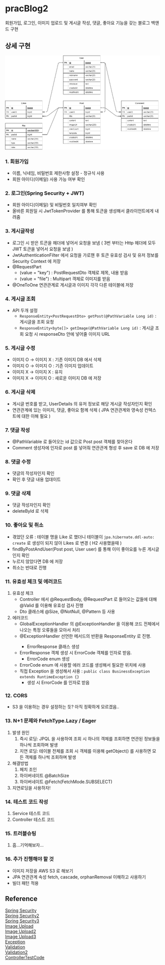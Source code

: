 # pracBlog2
회원가입, 로그인, 이미지 업로드 및 게시글 작성, 댓글, 좋아요 기능을 갖는 블로그 백앤드 구현
## 상세 구현
![ERD](./src/main/resources/ERD/erd.png)
### 1. 회원가입
   - 이름, 닉네임, 비밀번호 제한사항 설정 - 정규식 사용
   - 회원 아이디(이메일) 사용 가능 여부 확인
### 2. 로그인(Spring Security + JWT)
   - 회원 아이디(이메일) 및 비밀번호 일치여부 확인
   - 올바른 회원일 시 JwtTokenProvider 를 통해 토큰을 생성해서 클라이언트에게 내려줌
### 3. 게시글작성 
   - 로그인 시 받은 트콘을 헤더에 넣어서 요청을 보냄 ( 3번 부터는 Http 헤더에 모두 JWT 토큰을 넣어서 요청을 보냄 )
   - JwtAuthenticationFilter 에서 요청을 가로챈 후 토큰 유효성 검사 및 유저 정보를 Security Context 에 저장
   - @RequestPart
     - (value = "key") : PostRequestDto 객체로 제목, 내용 받음
     - (value = "file") : Multipart 객체로 이미지를 받음
   - @OneToOne 연관관계로 게시글과 이미지 각각 다른 테이블에 저장
### 4. 게시글 조회
   - API 두개 설정
     - ```ResponseEntity<PostRequestDto> getPost(@PathVariable Long id)``` : 게시글을 조회 요청
     - ```ResponseEntity<byte[]> getImage(@PathVariable Long id)``` : 게시글 조회 요청 시 responseDto 안에 넣어줄 이미지 URL
### 5. 게시글 수정
   - 이미지 O -> 이미지 X : 기존 이미지 DB 에서 삭제
   - 이미지 O -> 이미지 O : 기존 이미지 업데이트
   - 이미지 X -> 이미지 X : 유지
   - 이미지 X -> 이미지 O : 새로운 이미지 DB 에 저장
### 6. 게시글 삭제
   - 게시글 번호를 받고, UserDetails 의 유저 정보로 해당 게시글 작성자인지 확인
   - 연관관계에 있는 이미지, 댓글, 좋아요 함께 삭제 ( JPA 연관관계와 영속성 컨텍스트에 대한 이해 필요 )
### 7. 댓글 작성
   - @PathVariable 로 들어오는 id 값으로 Post post 객체를 찾아온다
   - Comment 생성자에 인자로 post 를 넣어줘 연관관계 형성 후 save 로 DB 에 저장
### 8. 댓글 수정
   - 댓글의 작성자인지 확인
   - 확인 후 댓글 내용 업데이트 
### 9. 댓글 삭제
   - 댓글 작성자인지 확인
   - deleteById 로 삭제
### 10. 좋아요 및 취소
   - 겪었던 오류 : 테이블 명을 Like 로 했더니 테이블이 ```jpa.hibernate.ddl-auto: create``` 로 생성이 되지 않아 Likes 로 변경 ( H2 사용했을때 )
   - findByPostAndUser(Post post, User user) 를 통해 이미 좋아요를 누른 게시글인지 확인
   - 누르지 않았다면 DB 에 저장
   - 취소는 반대로 진행
### 11. 유효성 체크 및 에러코드
1. 유효성 체크
   - Controller 에서 @RequestBody, @RequestPart 로 들어오는 값들에 대해 @Valid 를 이용해 유효성 검사 진행
   - Dto 클래스에 @Size, @NotNull, @Pattern 등 사용
2. 에러코드
   - GlobalExceptionHandler 의 @ExceptionHandler 을 이용해 코드 전체에서 나오는 특정 오류들을 모아서 처리
   - @ExceptionHandler 선언한 메서드의 반환을 ResponseEntity<ErrorResponse> 로 진행. 
     - ErrorResponse 클래스 생성
   - ErrorResponse 객체 생성 시 ErrorCode 객체를 인자로 받음. 
     - ErrorCode enum 생성
   - ErrorCode enum 에 사용할 에러 코드를 생성해서 필요한 위치에 사용
   - 직접 Exception 을 생성해서 사용 : ```public class BusinessException extends RuntimeException {}``` 
     - 생성 시 ErrorCode 를 인자로 받음
### 12. CORS
   - S3 을 이용하는 경우 설정하는 듯? 아직 정확하게 모르겠음..
### 13. N+1 문제와 FetchType.Lazy / Eager
1. 발생 원인
   1. 즉시 로딩: JPQL 을 사용하여 조회 시 하나의 객체를 조회하면 연관된 정보들을 하나씩 조회하며 발생
   2. 지연 로딩: 테이블 전체를 조회 시 객체를 이용해 getObject() 를 사용하면 모든 객체를 하나씩 조회하며 발생
2. 해결방법
   1. 페치 조인
   2. 하이버네이트 @BatchSize
   3. 하이버네이트 @Fetch(FetchMode.SUBSELECT)
3. 지연로딩을 사용하자!
### 14. 테스트 코드 작성
1. Service 테스트 코드
2. Controller 테스트 코드

### 15. 트러블슈팅
1. 흠...기억해보자...
### 16. 추가 진행해야 할 것
   - 이미지 저장을 AWS S3 로 해보기
   - JPA 연관관계 속성 fetch, cascade, orphanRemoval 이해하고 사용하기
   - 빌더 패턴 적용
## Reference
[Spring Security](https://webfirewood.tistory.com/115)  
[Spring Security2](https://www.tutorialspoint.com/spring_security/spring_security_quick_guide.htm)  
[Spring Security3](https://www.toptal.com/spring/spring-security-tutorial)  
[Image Upload](https://www.bezkoder.com/spring-boot-upload-file-database/)  
[Image Upload2](https://medium.com/jaehoon-techblog/simpleblog-%EA%B0%9C%EB%B0%9C-%EC%9D%BC%EC%A7%80-4-55a8d2a8604)  
[Image Upload3](https://eastflag.co.kr/fullstack/rest-with-spring/spring-rest_image/)  
[Exception](https://cheese10yun.github.io/spring-guide-exception/)  
[Validation](https://gardeny.tistory.com/36)  
[Validation2](https://bamdule.tistory.com/35)  
[ControllerTestCode](https://www.tutorialspoint.com/spring_boot/spring_boot_rest_controller_unit_test.htm)  
